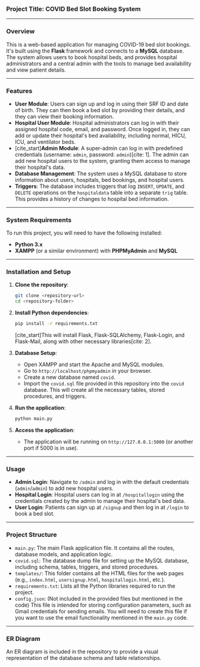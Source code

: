

### **Project Title: COVID Bed Slot Booking System**

-----

### **Overview**

This is a web-based application for managing COVID-19 bed slot bookings. It's built using the **Flask** framework and connects to a **MySQL** database. The system allows users to book hospital beds, and provides hospital administrators and a central admin with the tools to manage bed availability and view patient details.

-----

### **Features**

  * **User Module**: Users can sign up and log in using their SRF ID and date of birth. They can then book a bed slot by providing their details, and they can view their booking information.
  * **Hospital User Module**: Hospital administrators can log in with their assigned hospital code, email, and password. Once logged in, they can add or update their hospital's bed availability, including normal, HICU, ICU, and ventilator beds.
  * [cite\_start]**Admin Module**: A super-admin can log in with predefined credentials (username: `admin`, password: `admin`)[cite: 1]. The admin can add new hospital users to the system, granting them access to manage their hospital's data.
  * **Database Management**: The system uses a MySQL database to store information about users, hospitals, bed bookings, and hospital users.
  * **Triggers**: The database includes triggers that log `INSERT`, `UPDATE`, and `DELETE` operations on the `hospitaldata` table into a separate `trig` table. This provides a history of changes to hospital bed information.

-----

### **System Requirements**

To run this project, you will need to have the following installed:

  * **Python 3.x**
  * **XAMPP** (or a similar environment) with **PHPMyAdmin** and **MySQL**

-----

### **Installation and Setup**

1.  **Clone the repository**:

    ```bash
    git clone <repository-url>
    cd <repository-folder>
    ```

2.  **Install Python dependencies**:

    ```bash
    pip install -r requirements.txt
    ```

    [cite\_start]This will install Flask, Flask-SQLAlchemy, Flask-Login, and Flask-Mail, along with other necessary libraries[cite: 2].

3.  **Database Setup**:

      * Open XAMPP and start the Apache and MySQL modules.
      * Go to `http://localhost/phpmyadmin` in your browser.
      * Create a new database named `covid`.
      * Import the `covid.sql` file provided in this repository into the `covid` database. This will create all the necessary tables, stored procedures, and triggers.

4.  **Run the application**:

    ```bash
    python main.py
    ```

5.  **Access the application**:

      * The application will be running on `http://127.0.0.1:5000` (or another port if 5000 is in use).

-----

### **Usage**

  * **Admin Login**: Navigate to `/admin` and log in with the default credentials (`admin`/`admin`) to add new hospital users.
  * **Hospital Login**: Hospital users can log in at `/hospitallogin` using the credentials created by the admin to manage their hospital's bed data.
  * **User Login**: Patients can sign up at `/signup` and then log in at `/login` to book a bed slot.

-----

### **Project Structure**

  * `main.py`: The main Flask application file. It contains all the routes, database models, and application logic.
  * `covid.sql`: The database dump file for setting up the MySQL database, including schema, tables, triggers, and stored procedures.
  * `templates/`: This folder contains all the HTML files for the web pages (e.g., `index.html`, `usersignup.html`, `hospitallogin.html`, etc.).
  * `requirements.txt`: Lists all the Python libraries required to run the project.
  * `config.json`: (Not included in the provided files but mentioned in the code) This file is intended for storing configuration parameters, such as Gmail credentials for sending emails. You will need to create this file if you want to use the email functionality mentioned in the `main.py` code.

-----

### **ER Diagram**

An ER diagram is included in the repository to provide a visual representation of the database schema and table relationships.
